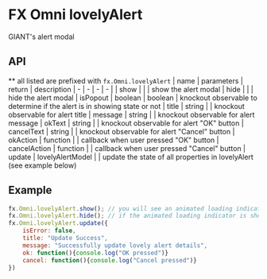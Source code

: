 # FX Omni lovelyAlert
GIANT's alert modal

## API
** all listed are prefixed with ```fx.Omni.lovelyAlert```
| name | parameters | return | description
| - | - | - | - |
| show |  |  | show the alert modal
| hide |  |  | hide the alert modal
| isPopout | boolean | boolean | knockout observable to determine if the alert is in showing state or not
| title | string | | knockout observable for alert title
| message | string | | knockout observable for alert message
| okText | string | | knockout observable for alert "OK" button
| cancelText | string | | knockout observable for alert "Cancel" button
| okAction | function | | callback when user pressed "OK" button
| cancelAction | function | | callback when user pressed "Cancel" button
| update | lovelyAlertModel | | update the state of all properties in lovelyAlert (see example below) 
## Example
``` js
fx.Omni.lovelyAlert.show(); // you will see an animated loading indicator in the middle of screen
fx.Omni.lovelyAlert.hide(); // if the animated loading indicator is shown, this will hide it
fx.Omni.lovelyAlert.update({
    isError: false,
    title: "Update Success",
    message: "Successfully update lovely alert details",
    ok: function(){console.log("OK pressed")}
    cancel: function(){console.log("Cancel pressed")}
})
```